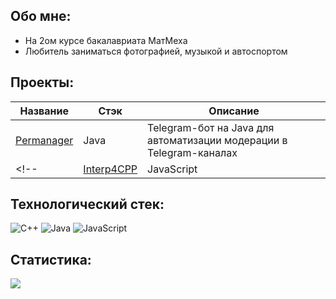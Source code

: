 ## Обо мне:
- На 2ом курсе бакалавриата МатМеха
- Любитель заниматься фотографией, музыкой и автоспортом

## Проекты:
| Название | Стэк | Описание |
|-------------|-------------|-------------|
| [Permanager](https://github.com/Barkosss/Permanager) | Java | Telegram-бот на Java для автоматизации модерации в Telegram-каналах |
<!--| [Interp4CPP](https://github.com/Barkosss/Interp4CPP) | JavaScript | Интерпретатор на JavaScript для языка C++ |-->



## Технологический стек:
![C++](https://img.shields.io/badge/c++-%2300599C.svg?style=for-the-badge&logo=c%2B%2B&logoColor=white) ![Java](https://img.shields.io/badge/java-%23ED8B00.svg?style=for-the-badge&logo=openjdk&logoColor=white) ![JavaScript](https://img.shields.io/badge/javascript-%23323330.svg?style=for-the-badge&logo=javascript&logoColor=%23F7DF1E)
## Статистика:
![](https://github-readme-stats.vercel.app/api?username=barkosss&theme=transparent&hide_border=false&include_all_commits=false&count_private=false&show_icons=true)
